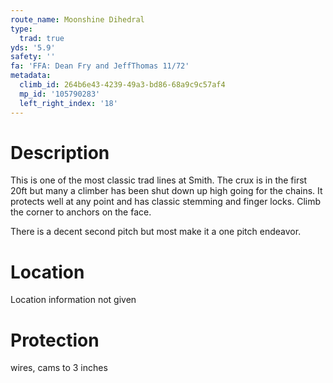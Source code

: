 ```yaml
---
route_name: Moonshine Dihedral
type:
  trad: true
yds: '5.9'
safety: ''
fa: 'FFA: Dean Fry and JeffThomas 11/72'
metadata:
  climb_id: 264b6e43-4239-49a3-bd86-68a9c9c57af4
  mp_id: '105790283'
  left_right_index: '18'
---
```

# Description
This is one of the most classic trad lines at Smith.  The crux is in the first 20ft but many a climber has been shut down up high going for the chains.  It protects well at any point and has classic stemming and finger locks.  Climb the corner to anchors on the face.

There is a decent second pitch but most make it a one pitch endeavor.

# Location
Location information not given

# Protection
wires, cams to 3 inches
